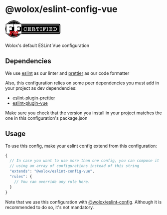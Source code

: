 # @wolox/eslint-config-vue

[![FEArmy](../assets/FEA_open_source_sm.png)](https://github.com/orgs/Wolox/teams/front-end-army/members)

Wolox's default ESLint Vue configuration

## Dependencies

We use [eslint](https://eslint.org/) as our linter and [prettier](https://github.com/prettier/prettier) as our code formatter

Also, this configuration relies on some peer dependencies you must add in your project as dev dependencies:

- [eslint-plugin-prettier](https://github.com/prettier/eslint-plugin-prettier)
- [eslint-plugin-vue](https://github.com/vuejs/eslint-plugin-vue)

Make sure you check that the version you install in your project matches the one in this configuration's package.json

## Usage

To use this config, make your eslint config extend from this configuration:

```js
{
  // In case you want to use more than one config, you can compose it 
  // using an array of configurations instead of this string 
  "extends": "@wolox/eslint-config-vue",
  "rules": {
    // You can override any rule here.
  }
}
```

Note that we use this configuration with [@wolox/eslint-config](../javascript). Although it is recommended to do so, it's not mandatory.
